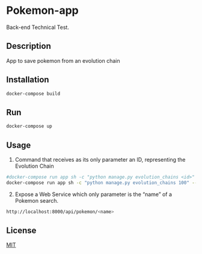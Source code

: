 # Pokemon-app

Back-end Technical Test.

## Description

App to save pokemon from an evolution chain

## Installation

```bash
docker-compose build
```

## Run

```bash
docker-compose up
```

## Usage

1. Command that receives as its only parameter an ID, representing
   the Evolution Chain

```bash
#docker-compose run app sh -c "python manage.py evolution_chains <id>" --rm
docker-compose run app sh -c "python manage.py evolution_chains 100" --rm
```

2. Expose a Web Service which only parameter is the “name” of a Pokemon
   search.

```bash
http://localhost:8000/api/pokemon/<name>
```

## License

[MIT](https://choosealicense.com/licenses/mit/)
